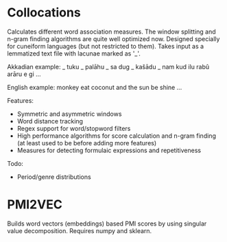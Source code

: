 # Collocations
Calculates different word association measures. The window splitting and n-gram finding algorithms are quite well optimized now. Designed specially for cuneiform languages (but not restricted to them). Takes input as a lemmatized text file with lacunae marked as '_'.

Akkadian example:
_ tuku _ palāhu _ sa dug _ kašādu _ nam kud ilu rabû arāru e gi
...

English example: 
monkey eat coconut and the sun be shine
...

Features:
- Symmetric and asymmetric windows
- Word distance tracking
- Regex support for word/stopword filters
- High performance algorithms for score calculation and n-gram finding (at least used to be before adding more features)
- Measures for detecting formulaic expressions and repetitiveness

Todo:
- Period/genre distributions

# PMI2VEC

Builds word vectors (embeddings) based PMI scores by using singular value decomposition. Requires numpy and sklearn.
